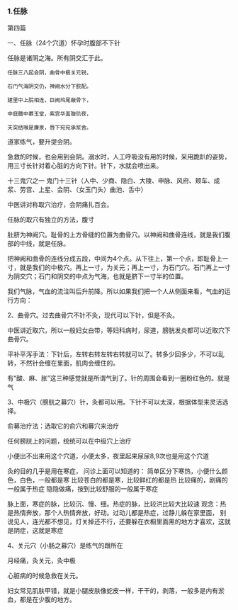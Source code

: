 ### 1.任脉


第四篇

一、任脉（24个穴道）怀孕时腹部不下针

任脉是诸阴之海。所有阴交汇于此。

	任脉三八起会阴，曲骨中极关元锐，

	石门气海阴交仍，神阙水分下脘配。

	建里中上脘相连，巨阙鸠尾蔽骨下，

	中庭膻中慕玉堂，紫宫华盖璇玑夜，

	天突结喉是廉泉，唇下宛宛承浆舍。


道家练气，要升提会阴。

急救的时候，也会用到会阴。溺水时，人工呼吸没有用的时候，采用跪趴的姿势，用三寸长针对着心脏的方向下针。针下，水就会喷出来。

十三鬼穴之一  鬼门十三针（人中、少商、隐白、大陵、申脉、风府、颊车、成浆、劳宫、上星、会阴、（女玉门头）曲池、舌中）

中医讲对称取穴治疗，会阴痛扎百会。

任脉的取穴有独立的方法，腹寸

肚脐为神阙穴。耻骨的上方骨缝的位置为曲骨穴。以神阙和曲骨连线，就是我们腹部的中线，就是任脉。

把神阙和曲骨的连线分成五段，中间为4个点。从下往上，第一个点，即耻骨上一寸，就是我们的中极穴。再上一寸，为关元；再上一寸，为石门穴。石门再上一寸为阴交穴；石门和阴交的中点为气海，也就是脐下一寸半的位置。


我们气脉，气血的流注叫后升前降。所以如果我们把一个人从侧面来看，气血的运行方向：


2、曲骨穴。过去曲骨穴不针不灸，现代可以下针，但是不灸。

中医讲近取穴，所以一般妇女白带，等妇科病时，尿道，膀胱发炎都可以近取穴下曲骨穴。

平补平泻手法：下针后，左转右转左转右转就可以了。转多少回多少，不可以乱转，不然针会缠在里面，肌肉会缠住的。

有“酸、麻、胀”这三种感觉就是所谓气到了。针的周围会看到一圈粉红色的。就是气

3、中极穴（膀胱之募穴）针，灸都可以用。下针不可以太深，根据体型来灵活选择。

俞募治疗法：选取它的俞穴和募穴来治疗

任何膀胱上的问题，统统可以在中级穴上治疗

小便出不出来用这个穴道，小便太多，夜里起来尿尿8,9次也是用这个穴道

灸的目的几乎是用在寒症，
问诊上面可以知道的：
简单区分下寒热，小便什么颜色，白色，一般都是寒
比较苍白的都是寒，比较鲜红的都是热
比较痛的，剧痛的一般属于热症
隐隐做痛，按到比较舒服的一般属于寒症

脉上面，寒症的脉，比较沉、慢、细。热症的脉，比较洪比较大比较速
观念：热是热情奔放，那个人热情奔放，好动。过动儿都是热症，过静儿躲在家里面，
别说见人，连光都不想见，灯关掉还不行，还要躲在衣橱里面黑的地方才喜欢，这就是阴症，这就是寒症




4、关元穴（小肠之募穴）是练气的跟所在

月经痛，灸关元，灸中极

心脏病的时候急救在关元。

妇女常见肌肤甲错，就是小腿皮肤像蛇皮一样，干干的，剥落，一般多是内有淤血，都是在少腹的地方。


